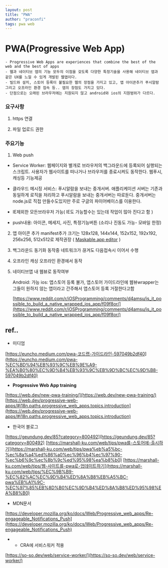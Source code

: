 ```yaml
---
layout: post
title: "PWA"
author: "praconfi"
tags: pwa web
---
```


# PWA(Progressive Web App)

```
- Progressive Web Apps are experiences that combine the best of the web and the best of apps
- 웹과 네이티브 앱의 기능 모두의 이점을 갖도록 다양한 특정기술을 사용해 네이티브 앱과 같은 UX를 느낄 수 있게 개발된 웹앱이다.
- 빌드와 설치, 스토어 등록이 불필요한 웹의 장점을 가지고 있고, 앱 아이콘추가 푸시알람 그리고 오프라인 환경 접속 등.. 앱의 장점도 가지고 있다.
- 단점으로는 오래된 브라우저에는 지원되지 않고 android와 ios의 지원범위가 다르다.
```

### **요구사항**

1. https 연결

2. 파일 업로드 권한

### **주요기능**

1. Web push 
- Service Worker: 웹페이지와 별개로 브라우저의 백그라운드에 등록되어 실행되는 스크립트. 사용자가 웹사이트를 떠나거나 브라우저를 종료시켜도 동작한다. 웹푸시, 캐싱등 기능제공

- 클라우드 메시징 서비스: 푸시알람을 보내는 중개서버. 애플리케이션 서버는 기존과 동일하게 로직을 처리하고 푸시알람을 보내는 중개서버는 따로둔다. 중개서버는 node.js로 직접 만들수도있지만 주로 구글의 파이어베이스를 이용한다.

- IE제외한 모든브라우저 가능( IE도 가능할수는 있는데 작업이 많아 진다고 함 )
- push내용: 아이콘, 메세지, 사진, 특정기능버튼 (소리나 진동도 가능- 모바일 한정)

2. 앱 아이콘 추가
manifest추가
크기는 128x128, 144x144, 152x152, 192x192, 256x256, 512x512로 제작권장 ( [Maskable.app editor](https://maskable.app/editor) )
3. 백그라운드 동기화
동작중 네트워크가 끊겨도 다음접속시 이어서 수행
4. 오프라인 캐싱
오프라인 환경에서 동작
5. 네이티브앱 내 웹뷰로 동작여부

    Android: 가능
    ios: 앱스토어 등록 불가, 앱스토어 가이드라인에 웹뷰wrapper는 그들이 원하지 않는 앱이라고 간주해서 앱스토어 등록 거절한다고함 

    [https://www.reddit.com/r/iOSProgramming/comments/d4amsu/is_it_possible_to_build_a_native_wrapped_ios_app/f09f8or/](https://www.reddit.com/r/iOSProgramming/comments/d4amsu/is_it_possible_to_build_a_native_wrapped_ios_app/f09f8or/)

## ref..

- 미디엄

[https://euncho.medium.com/pwa-코드랩-가이드라인-597049b2df40](https://euncho.medium.com/pwa-%EC%BD%94%EB%93%9C%EB%9E%A9-%EA%B0%80%EC%9D%B4%EB%93%9C%EB%9D%BC%EC%9D%B8-597049b2df40)

- **Progressive Web App training**

[https://web.dev/new-pwa-training/](https://web.dev/new-pwa-training/)
[https://web.dev/progressive-web-apps/#i18n.paths.progressive_web_apps.topics.introduction](https://web.dev/progressive-web-apps/#i18n.paths.progressive_web_apps.topics.introduction)

- 한국어 블로그

[https://geundung.dev/85?category=800492](https://geundung.dev/85?category=800492)
[https://marshall-ku.com/web/tips/pwa를-스토어에-출시하기](https://marshall-ku.com/web/tips/pwa%eb%a5%bc-%ec%8a%a4%ed%86%a0%ec%96%b4%ec%97%90-%ec%b6%9c%ec%8b%9c%ed%95%98%ea%b8%b0)
[https://marshall-ku.com/web/tips/웹-사이트를-pwa로-업데이트하기](https://marshall-ku.com/web/tips/%EC%9B%B9-%EC%82%AC%EC%9D%B4%ED%8A%B8%EB%A5%BC-pwa%EB%A1%9C-%EC%97%85%EB%8D%B0%EC%9D%B4%ED%8A%B8%ED%95%98%EA%B8%B0)

- MDN문서

[https://developer.mozilla.org/ko/docs/Web/Progressive_web_apps/Re-engageable_Notifications_Push](https://developer.mozilla.org/ko/docs/Web/Progressive_web_apps/Re-engageable_Notifications_Push)

- - CRA에 서비스워커 적용

[https://so-so.dev/web/service-worker/](https://so-so.dev/web/service-worker/)